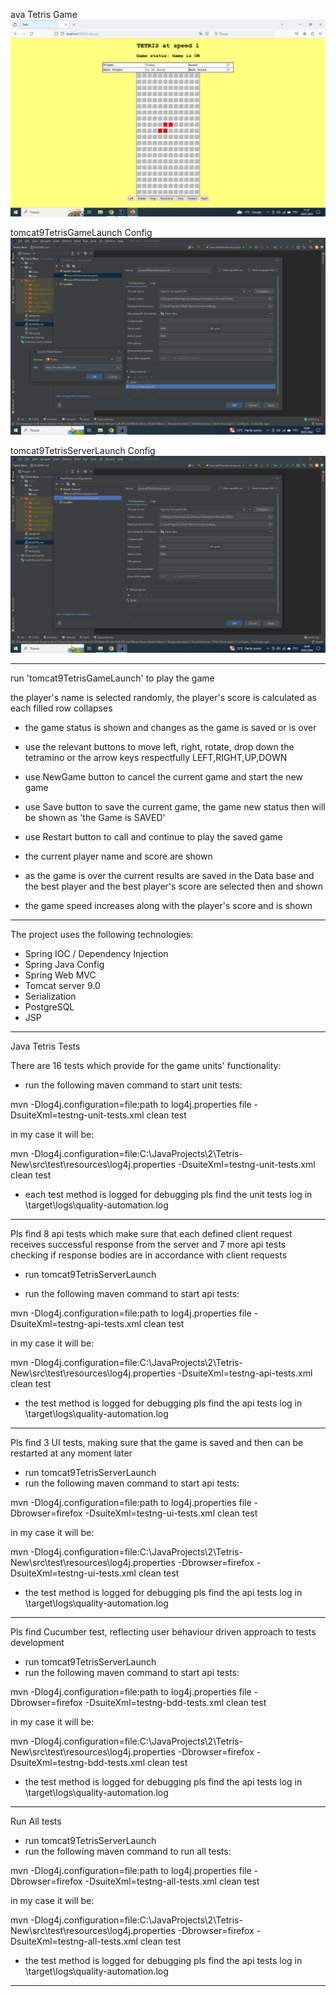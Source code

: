 ava Tetris Game
![](tetris.png)

tomcat9TetrisGameLaunch Config
![](tomcat9TetrisGameLaunch.png)

tomcat9TetrisServerLaunch Config
![](tomcat9TetrisServerLaunch.png)

************************************************************************************************************************
 run 'tomcat9TetrisGameLaunch' to play the game

the player's name is selected randomly, the player's score is calculated as each filled row collapses
 - the game status is shown and changes as the game is saved or is over
 - use the relevant buttons to move left, right, rotate, drop down the tetramino or the arrow keys respectfully LEFT,RIGHT,UP,DOWN
 - use NewGame button to cancel the current game and start the new game
 - use Save button to save the current game, the game new status then will be shown as 'the Game is SAVED'
 - use Restart button to call and continue to play the saved game

 - the current player name and score are shown
 - as the game is over the current results are saved in the Data base and the best player and the best player's score are selected then and shown

 - the game speed increases along with the player's score and is shown


************************************************************************************************************************

The project uses the following technologies:

- Spring IOC / Dependency Injection
- Spring Java Config
- Spring Web MVC
- Tomcat server 9.0
- Serialization
- PostgreSQL
- JSP
************************************************************************************************************************
Java Tetris Tests

There are 16 tests which provide for the game units' functionality:

 - run the following maven command to start unit tests: 

mvn -Dlog4j.configuration=file:path to log4j.properties file -DsuiteXml=testng-unit-tests.xml clean test 

in my case it will be:

mvn -Dlog4j.configuration=file:C:\JavaProjects\2\Tetris-New\src\test\resources\log4j.properties -DsuiteXml=testng-unit-tests.xml clean test
 
 - each test method is logged for debugging pls find the unit tests log in \target\logs\quality-automation.log

************************************************************************************************************************
Pls find 8 api tests which make sure that each defined client request receives successful response from the server and
7 more api tests checking if response bodies are in accordance with client requests

 - run tomcat9TetrisServerLaunch
 
 - run the following maven command to start api tests: 

mvn -Dlog4j.configuration=file:path to log4j.properties file -DsuiteXml=testng-api-tests.xml clean test

in my case it will be:

mvn -Dlog4j.configuration=file:C:\JavaProjects\2\Tetris-New\src\test\resources\log4j.properties -DsuiteXml=testng-api-tests.xml clean test

 - the test method is logged for debugging pls find the api tests log in \target\logs\quality-automation.log

************************************************************************************************************************
Pls find 3 UI tests, making sure that the game is saved and then can be restarted at any moment later
- run tomcat9TetrisServerLaunch
- run the following maven command to start api tests:

mvn -Dlog4j.configuration=file:path to log4j.properties file -Dbrowser=firefox -DsuiteXml=testng-ui-tests.xml clean test

in my case it will be:

mvn -Dlog4j.configuration=file:C:\JavaProjects\2\Tetris-New\src\test\resources\log4j.properties -Dbrowser=firefox -DsuiteXml=testng-ui-tests.xml clean test

- the test method is logged for debugging pls find the api tests log in \target\logs\quality-automation.log

************************************************************************************************************************
Pls find Cucumber test, reflecting user behaviour driven approach to tests development
- run tomcat9TetrisServerLaunch
- run the following maven command to start api tests:

mvn -Dlog4j.configuration=file:path to log4j.properties file -Dbrowser=firefox -DsuiteXml=testng-bdd-tests.xml clean test

in my case it will be:

mvn -Dlog4j.configuration=file:C:\JavaProjects\2\Tetris-New\src\test\resources\log4j.properties -Dbrowser=firefox -DsuiteXml=testng-bdd-tests.xml clean test

- the test method is logged for debugging pls find the api tests log in \target\logs\quality-automation.log

************************************************************************************************************************
Run All tests

- run tomcat9TetrisServerLaunch
- run the following maven command to run all tests: 

mvn -Dlog4j.configuration=file:path to log4j.properties file -Dbrowser=firefox -DsuiteXml=testng-all-tests.xml clean test

in my case it will be:

mvn -Dlog4j.configuration=file:C:\JavaProjects\2\Tetris-New\src\test\resources\log4j.properties -Dbrowser=firefox -DsuiteXml=testng-all-tests.xml clean test

- the test method is logged for debugging pls find the api tests log in \target\logs\quality-automation.log

************************************************************************************************************************
